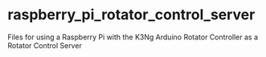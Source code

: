 # raspberry_pi_rotator_control_server
Files for using a Raspberry Pi with the K3Ng Arduino Rotator Controller as a Rotator Control Server
